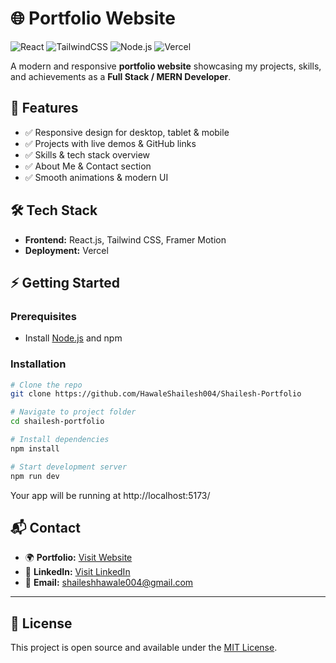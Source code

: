 # 🌐 Portfolio Website

![React](https://img.shields.io/badge/React-20232A?style=for-the-badge&logo=react&logoColor=61DAFB)
![TailwindCSS](https://img.shields.io/badge/Tailwind_CSS-38B2AC?style=for-the-badge&logo=tailwind-css&logoColor=white)
![Node.js](https://img.shields.io/badge/Node.js-43853D?style=for-the-badge&logo=node-dot-js&logoColor=white)
![Vercel](https://img.shields.io/badge/Deployed%20on-Vercel-black?style=for-the-badge&logo=vercel)

A modern and responsive **portfolio website** showcasing my projects, skills, and achievements as a **Full Stack / MERN Developer**.

## 🚀 Features

- ✅ Responsive design for desktop, tablet & mobile
- ✅ Projects with live demos & GitHub links
- ✅ Skills & tech stack overview
- ✅ About Me & Contact section
- ✅ Smooth animations & modern UI

## 🛠️ Tech Stack

- **Frontend:** React.js, Tailwind CSS, Framer Motion
- **Deployment:** Vercel

## ⚡ Getting Started

### Prerequisites

- Install [Node.js](https://nodejs.org/) and npm

### Installation

```bash
# Clone the repo
git clone https://github.com/HawaleShailesh004/Shailesh-Portfolio

# Navigate to project folder
cd shailesh-portfolio

# Install dependencies
npm install

# Start development server
npm run dev
```

Your app will be running at http://localhost:5173/

## 📬 Contact

- 🌍 **Portfolio:** [Visit Website](https://shailesh-hawale-portfolio.vercel.app)
- 💼 **LinkedIn:** [Visit LinkedIn](https://linkedin.com/in/shailesh-hawale)
- 📧 **Email:** shaileshhawale004@gmail.com

---

## 📄 License

This project is open source and available under the [MIT License](LICENSE).
